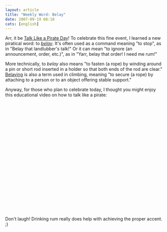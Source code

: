 ```yaml
---
layout: article
title: "Weekly Word: Belay"
date: 2007-09-19 08:18
cats: [english]
---
```

Arr, it be <a href="http://www.talklikeapirate.com/">Talk Like a Pirate Day</a>! To celebrate this fine event, I learned a new piratical word: to <em><a href="http://dictionary.reference.com/browse/belay">belay</a></em>. It's often used as a command meaning "to stop", as in "Belay that landlubber's talk!" Or it can mean "to ignore (an announcement, order, etc.)", as in "Yarr, belay that order! I need me rum!"

More technically, to <em>belay</em> also means "to fasten (a rope) by winding around a pin or short rod inserted in a holder so that both ends of the rod are clear." <a href="http://en.wikipedia.org/wiki/Belaying">Belaying</a> is also a term used in climbing, meaning "to secure (a rope) by attaching to a person or to an object offering stable support."

Anyway, for those who plan to celebrate today, I thought you might enjoy this educational video on how to talk like a pirate:

<div class="figure"><object width="425" height="350"><param name="movie" value="http://www.youtube.com/v/2tL1jbs0ppQ"></param><param name="wmode" value="transparent"></param><embed src="http://www.youtube.com/v/2tL1jbs0ppQ" type="application/x-shockwave-flash" wmode="transparent" width="425" height="350"></embed></object></div>

Don't laugh! Drinking rum really does help with achieving the proper accent. ;)
